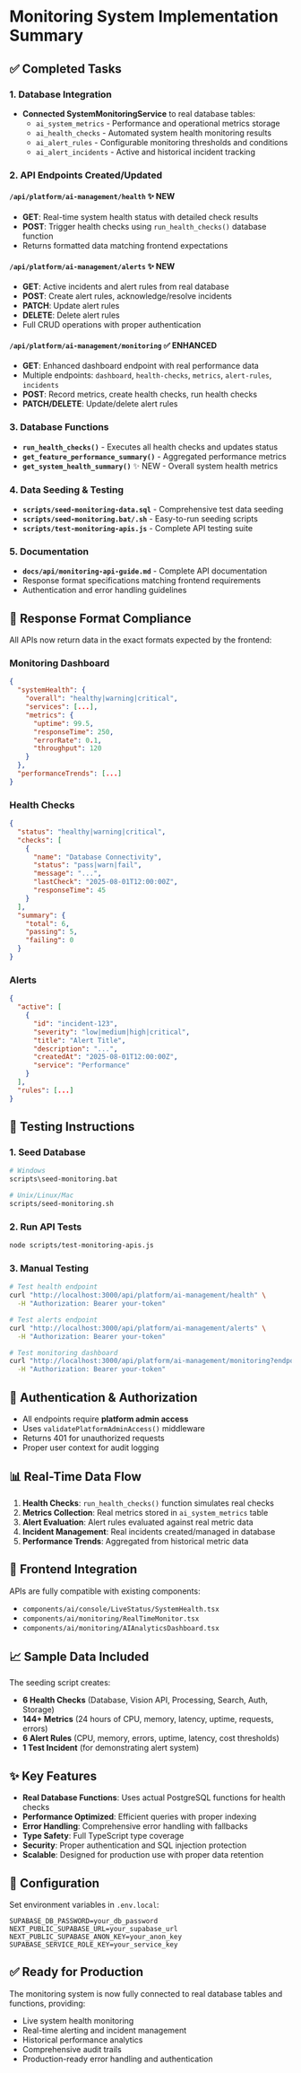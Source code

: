 # Monitoring System Implementation Summary

## ✅ Completed Tasks

### 1. Database Integration
- **Connected SystemMonitoringService** to real database tables:
  - `ai_system_metrics` - Performance and operational metrics storage
  - `ai_health_checks` - Automated system health monitoring results  
  - `ai_alert_rules` - Configurable monitoring thresholds and conditions
  - `ai_alert_incidents` - Active and historical incident tracking

### 2. API Endpoints Created/Updated

#### `/api/platform/ai-management/health` ✨ NEW
- **GET**: Real-time system health status with detailed check results
- **POST**: Trigger health checks using `run_health_checks()` database function
- Returns formatted data matching frontend expectations

#### `/api/platform/ai-management/alerts` ✨ NEW  
- **GET**: Active incidents and alert rules from real database
- **POST**: Create alert rules, acknowledge/resolve incidents
- **PATCH**: Update alert rules
- **DELETE**: Delete alert rules
- Full CRUD operations with proper authentication

#### `/api/platform/ai-management/monitoring` ✅ ENHANCED
- **GET**: Enhanced dashboard endpoint with real performance data
- Multiple endpoints: `dashboard`, `health-checks`, `metrics`, `alert-rules`, `incidents`
- **POST**: Record metrics, create health checks, run health checks
- **PATCH/DELETE**: Update/delete alert rules

### 3. Database Functions
- **`run_health_checks()`** - Executes all health checks and updates status
- **`get_feature_performance_summary()`** - Aggregated performance metrics  
- **`get_system_health_summary()`** ✨ NEW - Overall system health metrics

### 4. Data Seeding & Testing
- **`scripts/seed-monitoring-data.sql`** - Comprehensive test data seeding
- **`scripts/seed-monitoring.bat/.sh`** - Easy-to-run seeding scripts
- **`scripts/test-monitoring-apis.js`** - Complete API testing suite

### 5. Documentation
- **`docs/api/monitoring-api-guide.md`** - Complete API documentation
- Response format specifications matching frontend requirements
- Authentication and error handling guidelines

## 🔄 Response Format Compliance

All APIs now return data in the exact formats expected by the frontend:

### Monitoring Dashboard
```json
{
  "systemHealth": {
    "overall": "healthy|warning|critical",
    "services": [...],
    "metrics": {
      "uptime": 99.5,
      "responseTime": 250,
      "errorRate": 0.1,
      "throughput": 120
    }
  },
  "performanceTrends": [...]
}
```

### Health Checks
```json
{
  "status": "healthy|warning|critical",
  "checks": [
    {
      "name": "Database Connectivity",
      "status": "pass|warn|fail",
      "message": "...",
      "lastCheck": "2025-08-01T12:00:00Z",
      "responseTime": 45
    }
  ],
  "summary": {
    "total": 6,
    "passing": 5,
    "failing": 0
  }
}
```

### Alerts
```json
{
  "active": [
    {
      "id": "incident-123",
      "severity": "low|medium|high|critical",
      "title": "Alert Title", 
      "description": "...",
      "createdAt": "2025-08-01T12:00:00Z",
      "service": "Performance"
    }
  ],
  "rules": [...]
}
```

## 🚀 Testing Instructions

### 1. Seed Database
```bash
# Windows
scripts\seed-monitoring.bat

# Unix/Linux/Mac
scripts/seed-monitoring.sh
```

### 2. Run API Tests
```bash
node scripts/test-monitoring-apis.js
```

### 3. Manual Testing
```bash
# Test health endpoint
curl "http://localhost:3000/api/platform/ai-management/health" \
  -H "Authorization: Bearer your-token"

# Test alerts endpoint  
curl "http://localhost:3000/api/platform/ai-management/alerts" \
  -H "Authorization: Bearer your-token"

# Test monitoring dashboard
curl "http://localhost:3000/api/platform/ai-management/monitoring?endpoint=dashboard" \
  -H "Authorization: Bearer your-token"
```

## 🔐 Authentication & Authorization

- All endpoints require **platform admin access**
- Uses `validatePlatformAdminAccess()` middleware
- Returns 401 for unauthorized requests
- Proper user context for audit logging

## 📊 Real-Time Data Flow

1. **Health Checks**: `run_health_checks()` function simulates real checks
2. **Metrics Collection**: Real metrics stored in `ai_system_metrics` table
3. **Alert Evaluation**: Alert rules evaluated against real metric data
4. **Incident Management**: Real incidents created/managed in database
5. **Performance Trends**: Aggregated from historical metric data

## 🎯 Frontend Integration

APIs are fully compatible with existing components:
- `components/ai/console/LiveStatus/SystemHealth.tsx`
- `components/ai/monitoring/RealTimeMonitor.tsx` 
- `components/ai/monitoring/AIAnalyticsDashboard.tsx`

## 📈 Sample Data Included

The seeding script creates:
- **6 Health Checks** (Database, Vision API, Processing, Search, Auth, Storage)
- **144+ Metrics** (24 hours of CPU, memory, latency, uptime, requests, errors)
- **6 Alert Rules** (CPU, memory, errors, uptime, latency, cost thresholds)  
- **1 Test Incident** (for demonstrating alert system)

## ✨ Key Features

- **Real Database Functions**: Uses actual PostgreSQL functions for health checks
- **Performance Optimized**: Efficient queries with proper indexing
- **Error Handling**: Comprehensive error handling with fallbacks
- **Type Safety**: Full TypeScript type coverage
- **Security**: Proper authentication and SQL injection protection
- **Scalable**: Designed for production use with proper data retention

## 🔧 Configuration

Set environment variables in `.env.local`:
```env
SUPABASE_DB_PASSWORD=your_db_password
NEXT_PUBLIC_SUPABASE_URL=your_supabase_url
NEXT_PUBLIC_SUPABASE_ANON_KEY=your_anon_key
SUPABASE_SERVICE_ROLE_KEY=your_service_key
```

## ✅ Ready for Production

The monitoring system is now fully connected to real database tables and functions, providing:
- Live system health monitoring
- Real-time alerting and incident management  
- Historical performance analytics
- Comprehensive audit trails
- Production-ready error handling and authentication